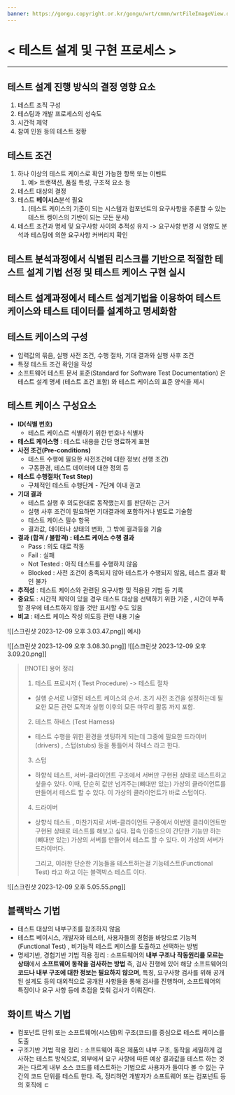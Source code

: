 ```yaml
---
banner: https://gongu.copyright.or.kr/gongu/wrt/cmmn/wrtFileImageView.do?wrtSn=11288959&filePath=L2Rpc2sxL25ld2RhdGEvMjAxNS8wMi9DTFM2OS9OVVJJXzAwMV8wNDQ1X251cmltZWRpYV8yMDE1MTIwMw==&thumbAt=Y&thumbSe=b_tbumb&wrtTy=10006
---
```

# < 테스트 설계 및 구현 프로세스 >

---

## **테스트 설계 진행 방식의 결정** 영향 요소 
1. 테스트 조직 구성 
2. 테스팅과 개발 프로세스의  성숙도 
3. 시간적 제약
4. 참여 인원 등의 테스트 정황 
## **테스트 조건**
1. 하나 이상의 테스트 케이스로 확인 가능한 항목 또는 이벤트
	1. 예> 트랜잭션, 품질 특성, 구조적 요소 등 
2. 테스트 대상의 결정
3. 테스트 **베이시스**분석 필요 
	1. (테스트 케이스의 기준이 되는 시스템과 컴포넌트의 요구사항을 추론할 수 있는 테스트 켕이스의 기반이 되는 모든 문서)
4. 테스트 조건과 명세 및 요구사항 사이의 추적성 유지 
   -> 요구사항 변경 시 영향도 분석과 테스팅에 의한 요구사항 커버리지 확인 
## 테스트 분석과정에서 식별된 **리스크를 기반**으로 **적절한 테스트 설계 기법 선정** 및 **테스트 케이스 구현** 실시

## 테스트 설계과정에서 테스트 설계기법을 이용하여 **테스트 케이스**와 **테스트 데이터**를 설계하고 명세화함
## **테스트 케이스의 구성** 
- 입력값의 묶음, 실행 사전 조건, 수행 절차, 기대 결과와 실행 사후 조건 
- 특정 테스트 조건 확인을 작성 
- 소프트웨어 테스트 문서 표준(Standard for Software Test Documentation) 은 테스트 설계 명세 (테스트 조건 포함) 와 테스트 케이스의 표준 양식을 제시

## 테스트 케이스 **구성요소**
- **ID(식별 번호)**
	- 테스트 케이스르 식별하기 위한 번호나 식별자 
- **테스트 케이스명** : 테스트 내용을 간단 명료하게 표현 
- **사전 조건(Pre-conditions)** 
	- 테스트 수행에 필요한 사전조건에 대한 정보( 선행 조건)
	- 구동환경, 테스트 데이터에 대한 정의 등 
- **테스트 수행절차( Test Step)** 
	- 구체적인 테스트 수행단계 - 7단계 이내 권고 
- **기대 결과** 
	- 테스트 실행 후 의도한대로 동작했는지 를 판단하는 근거 
	- 실행 사후 조건이 필요하면 기대결과에 포함하거나 별도로 기술함 
	- 테스트 케이스 필수 항목 
	- 결과값, 데이터나 상태의 변화, 그 밖에 결과등을 기술 
- **결과 (합격 / 불합격) : 테스트 케이스 수행 결과** 
	- Pass : 의도 대로 작동
	- Fail : 실패
	- Not Tested : 아직 테스트를 수행하지 않음 
	- Blocked : 사전 조건이 충족되지 않아 테스트가 수행되지 않음, 테스트 결과 확인 불가 
- **추적성** : 테스트 케이스와 관련된 요구사항 및 적용된 기법 등 기록 
- **중요도** : 시간적 제약이 있을 경우 테스트 대상을 선택하기 위한 기준 , 시간이 부족할 경우에 테스트하지 않을 것만 표시할 수도 있음 
- **비고** : 테스트 케이스 작성 의도등 관련 내용 기술 

![[스크린샷 2023-12-09 오후 3.03.47.png]]  예시)

![[스크린샷 2023-12-09 오후 3.08.30.png]]
![[스크린샷 2023-12-09 오후 3.09.20.png]]

>[!NOTE] 용어 정리 
> 1. 테스트 프로시저 ( Test Procedure) -> 테스트 절차 
>-  실행 순서로 나열된 테스트 케이스의 순서. 초기 사전 조건을 설정하는데 필요한 모든 관련 도작과 실행 이후의 모든 마무리 활동 까지 포함. 
> 2.  테스트 하네스 (Test Harness)
> - 테스트 수행을 위한 환경을 셋팅하게 되는데  그중에  필요한 드라이버(drivers) , 스텁(stubs) 등을 통틀어서 하네스 라고 한다. 
> 3. 스텁 
>  - 하향식 테스트, 서버-클라이언트 구조에서 서버만 구현된 상태로 테스트하고 싶을수 있다. 이때, 단순히 값만 넘겨주는(뼈대만 있는) 가상의 클라이언트를 만들어서 테스트 할 수 있다. 이 가상의 클라이언트가 바로 스텁이다. 
> 4. 드라이버 
> - 상향식 테스트 , 마찬가지로 서버-클라이언트 구종에서 이번엔 클라이언트만 구현된 상태로 테스트를 해보고 싶다. 접속 인증드으이 간단한 기능만 하는 (뼈대만 있는) 가상의 서버를 만들어서 테스트 할 수 있다. 이 가상의 서버가 드라이버다. 
>   
>   그리고, 이러한 단순한 기능들을 테스트하는걸 기능테스트(Functional Test) 라고 하고 이는 블랙박스 테스트 이다. 

![[스크린샷 2023-12-09 오후 5.05.55.png]]

## 블랙박스 기법 
- 테스트 대상의 내부구조를 참조하지 않음
- 테스트 베이시스, 개발자와 테스터, 사용자들의 경험을 바탕으로 기능적(Functional Test) , 비기능적 테스트 케이스를 도출하고 선택하는 방법 
- 명세기반, 경험기반 기법 적용 
정리 : 소프트웨어의 **내부 구조나 작동원리를 모르는 상태**에서 **소프트웨어 동작을 검사하는 방법** 즉, 검사 진행에 있어 해당 소프트웨어의 **코드나 내부 구조에 대한 정보는 필요하지 않으며**, 특징, 요구사항 검사를 위해 공개된 설계도 등의 대외적으로 공개된 사항들을 통해 검사를 진행하며, 소프트웨어의 특징이나 요구 사항 등에 초점을 맞춰 검사가 이뤄진다. 
## 화이트 박스 기법 
- 컴포넌트 단위 또는 소프트웨어(시스템)의 구조(코드)를 중심으로 테스트 케이스를 도출 
- 구조기반 기법 적용
정리 : 소프트웨어 혹은 제품의 내부 구조, 동작을 세밀하게 검사하는 테스트 방식으로, 외부에서 요구 사항에 따른 예상 결과값을 테스트 하는 것과는 다르게 내부 소스 코드를 테스트하는 기법으로 사용자가 들여다 볼 수  없는 구간의 코드 단위를 테스트 한다. 즉, 정리하면 개발자가 소프트웨어 또는 컴포넌트 등의 호직에 ㄷ
